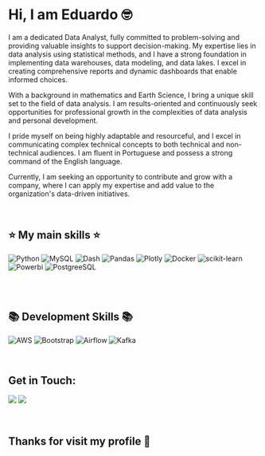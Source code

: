 # Hi, I am Eduardo :nerd_face:
I am a dedicated Data Analyst, fully committed to problem-solving and providing valuable insights to support decision-making. My expertise lies in data analysis using statistical methods, and I have a strong foundation in implementing data warehouses, data modeling, and data lakes. I excel in creating comprehensive reports and dynamic dashboards that enable informed choices.

With a background in mathematics and Earth Science, I bring a unique skill set to the field of data analysis. I am results-oriented and continuously seek opportunities for professional growth in the complexities of data analysis and personal development.

I pride myself on being highly adaptable and resourceful, and I excel in communicating complex technical concepts to both technical and non-technical audiences. I am fluent in Portuguese and possess a strong command of the English language.

Currently, I am seeking an opportunity to contribute and grow with a company, where I can apply my expertise and add value to the organization's data-driven initiatives.

<br>


## :star: My main skills :star:

<div>
  
![Python](https://img.shields.io/badge/python-3670A0?style=for-the-badge&logo=python&logoColor=ffdd54)  ![MySQL](https://img.shields.io/badge/mysql-%2300f.svg?style=for-the-badge&logo=mysql&logoColor=white)   ![Dash](https://img.shields.io/badge/dash-008DE4?style=for-the-badge&logo=dash&logoColor=white)   ![Pandas](https://img.shields.io/badge/pandas-%23150458.svg?style=for-the-badge&logo=pandas&logoColor=white) 	![Plotly](https://img.shields.io/badge/Plotly-%233F4F75.svg?style=for-the-badge&logo=plotly&logoColor=white) ![Docker](https://img.shields.io/badge/Docker-2CA5E0?style=for-the-badge&logo=docker&logoColor=white) ![scikit-learn](https://img.shields.io/badge/scikit--learn-%23F7931E.svg?style=for-the-badge&logo=scikit-learn&logoColor=white)   ![Powerbi](https://img.shields.io/badge/-PowerBi-FFFF00?style=for-the-badge&logo=powerbi&logoColor=white) ![PostgreeSQL](https://img.shields.io/badge/PostgreSQL-316192?style=for-the-badge&logo=postgresql&logoColor=white)
  
<br>

 
</div>

<br>

## :books: Development Skills :books:

<div>

![AWS](https://img.shields.io/badge/AWS-%23FF9900.svg?style=for-the-badge&logo=amazon-aws&logoColor=white) ![Bootstrap](https://img.shields.io/badge/bootstrap-%23563D7C.svg?style=for-the-badge&logo=bootstrap&logoColor=white) ![Airflow](https://img.shields.io/badge/Airflow-017CEE?style=for-the-badge&logo=Apache%20Airflow&logoColor=white) ![Kafka](https://img.shields.io/badge/Apache_Kafka-231F20?style=for-the-badge&logo=apache-kafka&logoColor=white)

</div>  

<br>

## Get in Touch:

<div>

<a href = "mailto:edu.amarante18@gmail.com"><img src="https://img.shields.io/badge/Gmail-D14836?style=for-the-badge&logo=gmail&logoColor=white" target="_blank"></a>
<a href="https://www.linkedin.com/in/eduardo-amarante/" target="_blank"><img src="https://img.shields.io/badge/-LinkedIn-%230077B5?style=for-the-badge&logo=linkedin&logoColor=white" target="_blank"></a>  

</div>

<br>

## Thanks for visit my profile :wave:



